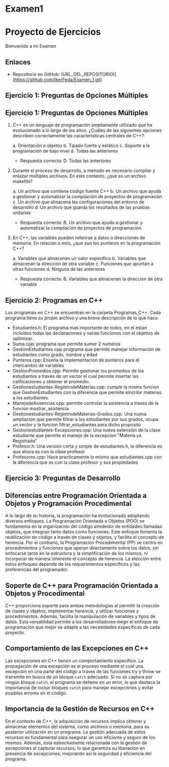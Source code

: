 # Examen1
# Proyecto de Ejercicios

Bienvenido a mi Examen 

## Enlaces

- Repositorio en GitHub: (URL_DEL_REPOSITORIO)](https://github.com/IkerFeda/Examen_1.git)

## Ejercicio 1: Preguntas de Opciones Múltiples

## Ejercicio 1: Preguntas de Opciones Múltiples

1. C++ es un lenguaje de programación ampliamente utilizado que ha evolucionado a lo largo de los años. ¿Cuáles de las siguientes opciones describen correctamente las características centrales de C++?

    a. Orientación a objetos
    b. Tipado fuerte y estático
    c. Soporte a la programación de bajo nivel
    d. Todas las anteriores

   - Respuesta correcta: D. Todas las anteriores

2. Durante el proceso de desarrollo, a menudo es necesario compilar y enlazar múltiples archivos. En este contexto, ¿qué es un archivo makefile?

    a. Un archivo que contiene código fuente C++
    b. Un archivo que ayuda a gestionar y automatizar la compilación de proyectos de programación
    c. Un archivo que almacena las configuraciones del entorno de desarrollo
    d. Un archivo que guarda los resultados de las pruebas unitarias

   - Respuesta correcta: B. Un archivo que ayuda a gestionar y automatizar la compilación de proyectos de programación

3. En C++, las variables pueden referirse a datos o direcciones de memoria. En relación a esto, ¿qué son los punteros en la programación C++?

   a. Variables que almacenan un valor específico
   b. Variables que almacenan la dirección de otra variable
   c. Funciones que apuntan a otras funciones
   d. Ninguna de las anteriores

   - Respuesta correcta: B. Variables que almacenan la dirección de otra variable
## Ejercicio 2: Programas en C++

Los programas en C++ se encuentran en la carpeta Programas_C++. Cada programa tiene su propio archivo y una breve descripción de lo que hace.

- Estudiantes.h: El programa mas importante de todos, en el estan incluidos todas las declaraciones y varias funciones con el objetivo de optimizar.
- Suma.cpp: programa que permite sumer 2 numeros
- GestionEstudiantes.cpp programa que permite manejar información de estudiantes como grado, nombre y edad
- Punteros.cpp: Enseña la implementacion de punteros para el intercambio de variables
- GestionPromedios.cpp: Permite gestionar los promedios de los estudiantes a traves de un vector el cual permite insertar las calificaciones y obtener el promedio.
- Gestionestudiantes-RegistrodeMaterias.cpp: cumple la misma funcion que GestionEstudiantes con la diferencia que permite eincribir materias a los estudiantes.
- ManejodeAusencias.cpp: permite controlar la asistencia a traves de la funcion mostrar_asistencia
- Gestionestudiantes-RegistrodeMaterias-Grados.cpp: Una nueva ampliacion que permite filtrar a los estudiantes por sus grados, ocupa un vector y la funcion filtrar_estudiantes para dicho proposito
- Gestionestudiantes-Excepciones.cpp: Una nueva extensión de la clase estudiante que permite el manejo de la excepcion "Materia ya Registrada"
- Profesor.h: Una version corta y simple de estudiantes.h, la diferencia es que ahora es con la clase profesor
- Profesores.cpp: Hace practicamente lo mismo que estudiantes.cpp con la diferencia que es con la clase profesor y sus propiedades

## Ejercicio 3: Preguntas de Desarrollo
## Diferencias entre Programación Orientada a Objetos y Programación Procedimental

A lo largo de su historia, la programación ha evolucionado adoptando diversos enfoques. La Programación Orientada a Objetos (POO) se fundamenta en la organización del código alrededor de entidades llamadas objetos, que integran tanto datos como funciones. Este enfoque fomenta la reutilización de código a través de clases y objetos, y facilita el concepto de herencia. Por el contrario, la Programación Procedimental (PP) se centra en procedimientos y funciones que operan directamente sobre los datos, sin enfocarse tanto en la estructura y la simplificación de los mismos, ni incorporar de manera inherente el concepto de herencia. La elección entre estos enfoques depende de los requerimientos específicos y las preferencias del programador.

## Soporte de C++ para Programación Orientada a Objetos y Procedimental

C++ proporciona soporte para ambas metodologías al permitir la creación de clases y objetos, implementar herencia, y utilizar funciones y procedimientos. Además, facilita la manipulación de variables y tipos de datos. Esta versatilidad permite a los desarrolladores elegir el enfoque de programación que mejor se adapte a las necesidades específicas de cada proyecto.

## Comportamiento de las Excepciones en C++

Las excepciones en C++ tienen un comportamiento específico. La propagación de una excepción es el proceso mediante el cual una excepción en una parte del código a traves de las funciones try y throw se transmite en busca de un bloque `catch` adecuado. Si no se captura por ningún bloque `catch`, el programa se detiene en un error, lo que destaca la importancia de incluir bloques `catch` para manejar excepciones y evitar posibles errores en el código.

## Importancia de la Gestión de Recursos en C++

En el contexto de C++, la adquisición de recursos implica obtener y almacenar elementos del sistema, como archivos o memoria, para su posterior utilización en un programa. La gestión adecuada de estos recursos es fundamental para asegurar un uso eficiente y seguro de los mismos. Además, está estrechamente relacionada con la gestión de excepciones al capturar recursos, lo que garantiza su liberación en presencia de excepciones, mejorando así la seguridad y eficiencia del programa.




